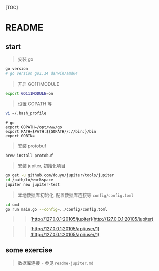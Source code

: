 [TOC]

# README

## start

> 安装 go

```bash
go version
# go version go1.14 darwin/amd64
```

> 开启 GO111MODULE

```bash
export GO111MODULE=on
```

> 设置 GOPATH 等

```bash
vi ~/.bash_profile
```

```text
# go
export GOPATH=/opt/www/go
export PATH=$PATH:${GOPATH//://bin:}/bin
export GOBIN=
```

> 安装 protobuf

```bash
brew install protobuf
```

> 安装 jupiter, 初始化项目

```bash
go get -u github.com/douyu/jupiter/tools/jupiter
cd /path/to/workspace
jupiter new jupiter-test
```

> 本地数据库初始化, 配置数据库连接等 `config/config.toml`

```bash
cd cmd
go run main.go --config=../config/config.toml
```

>> [http://127.0.0.1:20105/jupiter](http://127.0.0.1:20105/jupiter)

>> [http://127.0.0.1:20105/api/user/1](http://127.0.0.1:20105/api/user/1)

## some exercise

> 数据库连接 - 参见 `readme-jupiter.md`

